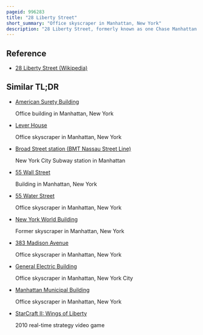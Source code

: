 ```yaml
---
pageid: 996283
title: "28 Liberty Street"
short_summary: "Office skyscraper in Manhattan, New York"
description: "28 Liberty Street, formerly known as one Chase Manhattan Plaza, is a 60-story International Style Skyscraper between Nassau, Liberty, William, and Pine Streets in the Financial District of Manhattan in New York City. The Building designed by Gordon Bunshaft of Skidmore Owings Merrill opened in 1961. It is 813 feet tall."
---
```


## Reference

- [28 Liberty Street (Wikipedia)](https://en.wikipedia.org/?curid=996283)

## Similar TL;DR

- [American Surety Building](/tldr/en/american-surety-building)

  Office building in Manhattan, New York

- [Lever House](/tldr/en/lever-house)

  Office skyscraper in Manhattan, New York

- [Broad Street station (BMT Nassau Street Line)](/tldr/en/broad-street-station-bmt-nassau-street-line)

  New York City Subway station in Manhattan

- [55 Wall Street](/tldr/en/55-wall-street)

  Building in Manhattan, New York

- [55 Water Street](/tldr/en/55-water-street)

  Office skyscraper in Manhattan, New York

- [New York World Building](/tldr/en/new-york-world-building)

  Former skyscraper in Manhattan, New York

- [383 Madison Avenue](/tldr/en/383-madison-avenue)

  Office skyscraper in Manhattan, New York

- [General Electric Building](/tldr/en/general-electric-building)

  Office skyscraper in Manhattan, New York City

- [Manhattan Municipal Building](/tldr/en/manhattan-municipal-building)

  Office skyscraper in Manhattan, New York

- [StarCraft II: Wings of Liberty](/tldr/en/starcraft-ii-wings-of-liberty)

  2010 real-time strategy video game
